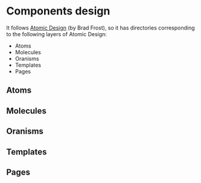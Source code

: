 # Components design

It follows [Atomic Design](https://atomicdesign.bradfrost.com/) (by Brad Frost), so it has directories corresponding to the following layers of Atomic Design:

- Atoms
- Molecules
- Oranisms
- Templates
- Pages

## Atoms

## Molecules

## Oranisms

## Templates

## Pages
